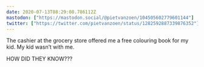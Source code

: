 ```yaml
---
date: 2020-07-13T08:29:08.786112Z
mastodon: ["https://mastodon.social/@pietvanzoen/104505602779601144"]
twitter: ["https://twitter.com/pietvanzoen/status/1282592887339876352"]
---
```

The cashier at the grocery store offered me a free colouring book for my kid. My kid wasn’t with me. 

HOW DID THEY KNOW???
